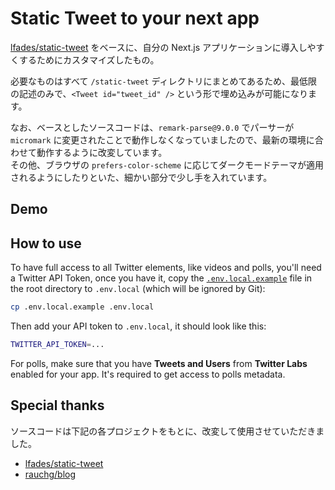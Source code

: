 # Static Tweet to your next app

[lfades/static-tweet](https://github.com/lfades/static-tweet) をベースに、自分の Next.js アプリケーションに導入しやすくするためにカスタマイズしたもの。

必要なものはすべて `/static-tweet` ディレクトリにまとめてあるため、最低限の記述のみで、`<Tweet id="tweet_id" />` という形で埋め込みが可能になります。

なお、ベースとしたソースコードは、`remark-parse@9.0.0` でパーサーが `micromark` に変更されたことで動作しなくなっていましたので、最新の環境に合わせて動作するように改変しています。  
その他、ブラウザの `prefers-color-scheme` に応じてダークモードテーマが適用されるようにしたりといた、細かい部分で少し手を入れています。

## Demo

## How to use

To have full access to all Twitter elements, like videos and polls, you'll need a Twitter API Token, once you have it, copy the [`.env.local.example`](.env.local.example) file in the root directory to `.env.local` (which will be ignored by Git):

```bash
cp .env.local.example .env.local
```

Then add your API token to `.env.local`, it should look like this:

```bash
TWITTER_API_TOKEN=...
```

For polls, make sure that you have **Tweets and Users** from **Twitter Labs** enabled for your app. It's required to get access to polls metadata.

## Special thanks

ソースコードは下記の各プロジェクトをもとに、改変して使用させていただきました。

- [lfades/static-tweet](https://github.com/lfades/static-tweet)
- [rauchg/blog](https://github.com/rauchg/blog)
